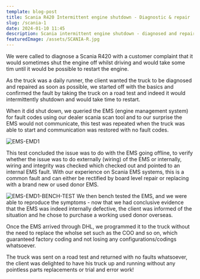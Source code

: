 ```yaml
---
template: blog-post
title: Scania R420 Intermittent engine shutdown - Diagnostic & repair
slug: /scania-1
date: 2024-01-10 11:45
description: Scania intermittent engine shutdown - diagnosed and repaired by MOK'S AUTO
featuredImage: /assets/SCANIA-R.jpg
---
```

We were called to diagnose a Scania R420 with a customer complaint that it would sometimes shut the engine off whilst driving and would take some tim until it would be possible to restart the engine.

As the truck was a daily runner, the client wanted the truck to be diagnosed and repaired as soon as possible, we started off with the basics and confirmed the fault by taking the truck on a road test and indeed it would intermittently shutdown and would take time to restart.

When it did shut down, we queried the EMS (engine management system) for fault codes using our dealer scania scan tool and to our surprise the EMS would not communicate, this test was repeated when the truck was able to start and communication was restored with no fault codes.

![EMS-EMD1](/assets/EMD1.jpg "EMS-EMD1")

This test concluded the issue was to do with the EMS going offline, to verify whether the issue was to do externally (wiring) of the EMS or internally, wiring and integrity was checked which checked out and pointed to an internal EMS fault. With our experience on Scania EMS systems, this is a common fault and can either be rectified by board level repair or replacing with a brand new or used donor EMS. 

![EMS-EMD1-BENCH-TEST](/assets/EMD1-BENCH.jpg "EMS-EMD1-BENCH-TEST")
We then bench tested the EMS, and we were able to reproduce the symptoms - now that we had conclusive evidence that the EMS was indeed internally defective, the client was informed of the situation and he chose to purchase a working used donor overseas.

Once the EMS arrived through DHL, we programmed it to the truck without the need to replace the wholse set such as the COO and so on, which guaranteed factory coding and not losing any configurations/codings whatsoever.

The truck was sent on a road test and returned with no faults whatsoever, the client was delighted to have his truck up and running without any pointless parts replacements or trial and error work!